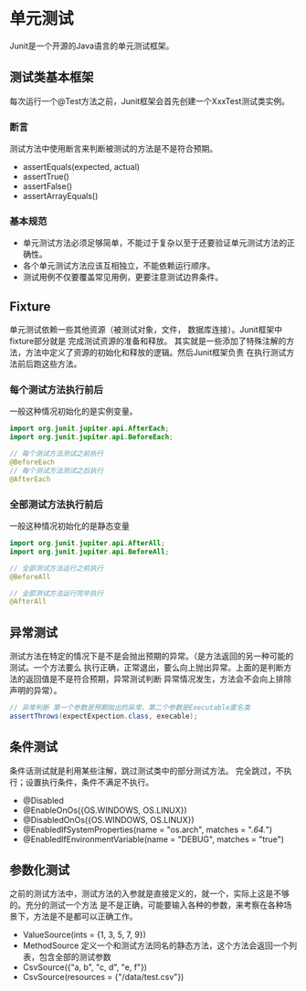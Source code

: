 # 单元测试
Junit是一个开源的Java语言的单元测试框架。

## 测试类基本框架
每次运行一个@Test方法之前，Junit框架会首先创建一个XxxTest测试类实例。
### 断言
测试方法中使用断言来判断被测试的方法是不是符合预期。
- assertEquals(expected, actual)
- assertTrue()
- assertFalse()
- assertArrayEquals()

### 基本规范
- 单元测试方法必须足够简单，不能过于复杂以至于还要验证单元测试方法的正确性。
- 各个单元测试方法应该互相独立，不能依赖运行顺序。
- 测试用例不仅要覆盖常见用例，更要注意测试边界条件。

## Fixture
单元测试依赖一些其他资源（被测试对象，文件， 数据库连接）。Junit框架中fixture部分就是
完成测试资源的准备和释放。
其实就是一些添加了特殊注解的方法，方法中定义了资源的初始化和释放的逻辑。然后Junit框架负责
在执行测试方法前后跑这些方法。

### 每个测试方法执行前后
一般这种情况初始化的是实例变量。
```java
import org.junit.jupiter.api.AfterEach;
import org.junit.jupiter.api.BeforeEach;

// 每个测试方法测试之前执行
@BeforeEach
// 每个测试方法测试之后执行
@AfterEach
```

### 全部测试方法执行前后
一般这种情况初始化的是静态变量
```java
import org.junit.jupiter.api.AfterAll;
import org.junit.jupiter.api.BeforeAll;

// 全部测试方法运行之前执行
@BeforeAll

// 全部测试方法运行完毕执行
@AfterAll
```

## 异常测试
测试方法在特定的情况下是不是会抛出预期的异常。（是方法返回的另一种可能的测试。一个方法要么
执行正确，正常退出，要么向上抛出异常。上面的是判断方法的返回值是不是符合预期，异常测试判断
异常情况发生，方法会不会向上排除声明的异常）。

```java
// 异常判断 第一个参数是预期抛出的异常，第二个参数是Executable匿名类
assertThrows(expectExpection.class, execable);
```

## 条件测试
条件话测试就是利用某些注解，跳过测试类中的部分测试方法。
完全跳过，不执行；设置执行条件，条件不满足不执行。

- @Disabled
- @EnableOnOs({OS.WINDOWS, OS.LINUX}) 
- @DisabledOnOs({OS.WINDOWS, OS.LINUX})
- @EnabledIfSystemProperties(name = "os.arch", matches = ".*64.*")
- @EnabledIfEnvironmentVariable(name = "DEBUG", matches = "true")

## 参数化测试
之前的测试方法中，测试方法的入参就是直接定义的，就一个，实际上这是不够的。充分的测试一个方法
是不是正确，可能要输入各种的参数，来考察在各种场景下，方法是不是都可以正确工作。

- ValueSource(ints = {1, 3, 5, 7, 9})
- MethodSource 定义一个和测试方法同名的静态方法，这个方法会返回一个列表，包含全部的测试参数
- CsvSource({"a, b", "c, d", "e, f"})
- CsvSource(resources = {"/data/test.csv"})